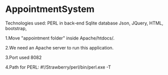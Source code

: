 # AppointmentSystem

Technologies used:
    PERL in back-end
    Sqlite database
    Json,
    JQuery,
    HTML,
    bootstrap, 
    
    
  1.Move "appointment folder" inside Apache/htdocs/.
  
  2.We need an Apache server to run this application.
  
  3.Port used 8082
  
  4.Path for PERL: #!/Strawberry/perl/bin/perl.exe -T
  
  
